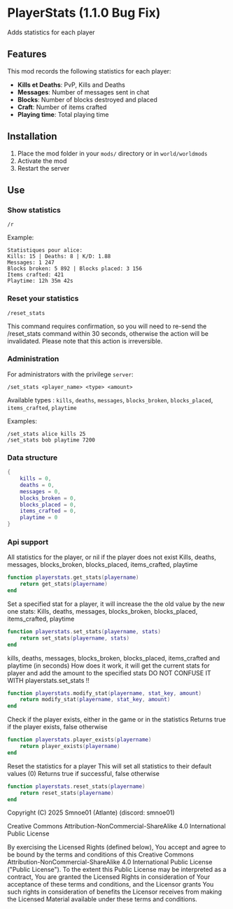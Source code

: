 # PlayerStats (1.1.0 Bug Fix)
Adds statistics for each player

## Features

This mod records the following statistics for each player:

- **Kills et Deaths**: PvP, Kills and Deaths
- **Messages**: Number of messages sent in chat
- **Blocks**: Number of blocks destroyed and placed
- **Craft**: Number of items crafted
- **Playing time**: Total playing time

## Installation
1. Place the mod folder in your `mods/` directory or in `world/worldmods`
2. Activate the mod
3. Restart the server

## Use
### Show statistics

```
/r     
```

Example:
```
Statistiques pour alice:
Kills: 15 | Deaths: 8 | K/D: 1.88
Messages: 1 247
Blocks broken: 5 892 | Blocks placed: 3 156  
Items crafted: 421
Playtime: 12h 35m 42s
```

### Reset your statistics

```
/reset_stats
```

This command requires confirmation, so you will need to re-send the /reset_stats command within 30 seconds, otherwise the action will be invalidated. Please note that this action is irreversible.

### Administration

For administrators with the privilege `server`:

```
/set_stats <player_name> <type> <amount>
```

Available types : `kills`, `deaths`, `messages`, `blocks_broken`, `blocks_placed`, `items_crafted`, `playtime`

Examples:
```
/set_stats alice kills 25
/set_stats bob playtime 7200
```

### Data structure

```lua
{
    kills = 0,
    deaths = 0,
    messages = 0,
    blocks_broken = 0,
    blocks_placed = 0,
    items_crafted = 0,
    playtime = 0
}
```

### Api support

All statistics for the player, or nil if the player does not exist
Kills, deaths, messages, blocks_broken, blocks_placed, items_crafted, playtime
```lua
function playerstats.get_stats(playername)
    return get_stats(playername)
end
```


Set a specified stat for a player, it will increase the the old value by the new one
stats: Kills, deaths, messages, blocks_broken, blocks_placed, items_crafted, playtime
```lua
function playerstats.set_stats(playername, stats)
    return set_stats(playername, stats)
end
```

kills, deaths, messages, blocks_broken, blocks_placed, items_crafted
and playtime (in seconds)
How does it work, it will get the current stats for player and add the amount to the specified stats
DO NOT CONFUSE IT WITH playerstats.set_stats !!
```lua
function playerstats.modify_stat(playername, stat_key, amount)
    return modify_stat(playername, stat_key, amount)
end
```

Check if the player exists, either in the game or in the statistics
Returns true if the player exists, false otherwise
```lua
function playerstats.player_exists(playername)
    return player_exists(playername)
end
```

Reset the statistics for a player
This will set all statistics to their default values (0)
Returns true if successful, false otherwise
```lua
function playerstats.reset_stats(playername)
    return reset_stats(playername)
end
```
Copyright (C) 2025
Smnoe01 (Atlante) (discord: smnoe01)

Creative Commons Attribution-NonCommercial-ShareAlike 4.0 International
Public License

By exercising the Licensed Rights (defined below), You accept and agree
to be bound by the terms and conditions of this Creative Commons
Attribution-NonCommercial-ShareAlike 4.0 International Public License
("Public License"). To the extent this Public License may be
interpreted as a contract, You are granted the Licensed Rights in
consideration of Your acceptance of these terms and conditions, and the
Licensor grants You such rights in consideration of benefits the
Licensor receives from making the Licensed Material available under
these terms and conditions.

